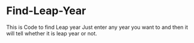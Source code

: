 # Find-Leap-Year
This is Code to find Leap year Just enter any year you want to and then it will tell  whether it is leap year or not.
